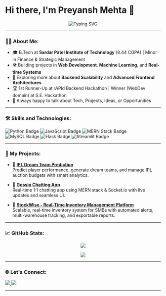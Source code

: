 # Hi there, I'm Preyansh Mehta 👋

<p align="center">
  <img src="https://readme-typing-svg.herokuapp.com?font=Fira+Code&size=24&pause=1000&color=58A6FF&center=true&vCenter=true&width=435&lines=Full-Stack+Developer;ML+Enthusiast;Creative+Thinker;Lifelong+Learner" alt="Typing SVG" />
</p>

---

### 👨‍💻 About Me:
- 🎓 B.Tech at **Sardar Patel Institute of Technology** (8.44 CGPA) | Minor in Finance & Strategic Management
- 🛠️ Building projects in **Web Development**, **Machine Learning**, and **Real-time Systems**
- 🌱 Exploring more about **Backend Scalability** and **Advanced Frontend Architectures**
- 🏆 1st Runner-Up at rAPId Backend Hackathon | Winner (WebDev domain) at S.E. Hackathon
- 💬 Always happy to talk about Tech, Projects, Ideas, or Opportunities

---

### 🛠️ Skills and Technologies:

<p>
  <picture>
    <source srcset="https://img.shields.io/badge/Python-3776AB?style=for-the-badge&logo=python&logoColor=white" media="(prefers-color-scheme: dark)">
    <source srcset="https://img.shields.io/badge/Python-3776AB?style=for-the-badge&logo=python&logoColor=white" media="(prefers-color-scheme: light)">
    <img src="https://img.shields.io/badge/Python-3776AB?style=for-the-badge&logo=python&logoColor=white" alt="Python Badge" />
  </picture>

  <picture>
    <source srcset="https://img.shields.io/badge/JavaScript-000000?style=for-the-badge&logo=javascript&logoColor=F7DF1E" media="(prefers-color-scheme: dark)">
    <source srcset="https://img.shields.io/badge/JavaScript-F7DF1E?style=for-the-badge&logo=javascript&logoColor=black" media="(prefers-color-scheme: light)">
    <img src="https://img.shields.io/badge/JavaScript-F7DF1E?style=for-the-badge&logo=javascript&logoColor=black" alt="JavaScript Badge" />
  </picture>

  <picture>
    <source srcset="https://img.shields.io/badge/MERN-Stack-ffffff?style=for-the-badge&logo=mongodb&logoColor=3C873A" media="(prefers-color-scheme: light)">
    <source srcset="https://img.shields.io/badge/MERN-Stack-222222?style=for-the-badge&logo=mongodb&logoColor=3C873A" media="(prefers-color-scheme: dark)">
    <img src="https://img.shields.io/badge/MERN-Stack-ffffff?style=for-the-badge&logo=mongodb&logoColor=3C873A" alt="MERN Stack Badge" />
  </picture>

  <picture>
    <source srcset="https://img.shields.io/badge/MySQL-005C84?style=for-the-badge&logo=mysql&logoColor=white" media="(prefers-color-scheme: dark)">
    <source srcset="https://img.shields.io/badge/MySQL-00758F?style=for-the-badge&logo=mysql&logoColor=white" media="(prefers-color-scheme: light)">
    <img src="https://img.shields.io/badge/MySQL-00758F?style=for-the-badge&logo=mysql&logoColor=white" alt="MySQL Badge" />
  </picture>

  <picture>
    <source srcset="https://img.shields.io/badge/Flask-000000?style=for-the-badge&logo=flask&logoColor=white" media="(prefers-color-scheme: dark)">
    <source srcset="https://img.shields.io/badge/Flask-ffffff?style=for-the-badge&logo=flask&logoColor=black" media="(prefers-color-scheme: light)">
    <img src="https://img.shields.io/badge/Flask-000000?style=for-the-badge&logo=flask&logoColor=white" alt="Flask Badge" />
  </picture>

  <picture>
    <source srcset="https://img.shields.io/badge/Streamlit-FF4B4B?style=for-the-badge&logo=streamlit&logoColor=white" media="(prefers-color-scheme: dark)">
    <source srcset="https://img.shields.io/badge/Streamlit-FF4B4B?style=for-the-badge&logo=streamlit&logoColor=white" media="(prefers-color-scheme: light)">
    <img src="https://img.shields.io/badge/Streamlit-FF4B4B?style=for-the-badge&logo=streamlit&logoColor=white" alt="Streamlit Badge" />
  </picture>
</p>

---

### 🚀 My Projects:

- 🏏 [**IPL Dream Team Prediction**](https://github.com/PreyanshMehta25/IPL-dream-team-prediction.git)  
  Predict player performance, generate dream teams, and manage IPL auction budgets with smart analytics.

- 💬 [**Gossip Chatting App**](https://github.com/PreyanshMehta25/Gossip-chatting.git)  
  Real-time 1:1 chatting app using MERN stack & Socket.io with live updates and seamless UI.

- 🏢 [**StockWise - Real-Time Inventory Management Platform**](https://drive.google.com/file/d/1WNQieWjiUKlyBtIzyvhaC7WZAXMeA7Dx/view)  
  Scalable, real-time inventory system for SMBs with automated alerts, multi-warehouse tracking, and exportable reports.

---

### 📈 GitHub Stats:

<p align="center">
  <picture>
    <source 
      srcset="https://github-readme-stats.vercel.app/api?username=PreyanshMehta25&show_icons=true&theme=dark" 
      media="(prefers-color-scheme: dark)"
    />
    <source 
      srcset="https://github-readme-stats.vercel.app/api?username=PreyanshMehta25&show_icons=true&theme=default" 
      media="(prefers-color-scheme: light), (prefers-color-scheme: no-preference)"
    />
    <img src="https://github-readme-stats.vercel.app/api?username=PreyanshMehta25&show_icons=true" />
  </picture>
</p>

<p align="center">
  <picture>
    <source 
      srcset="https://github-readme-streak-stats.herokuapp.com/?user=PreyanshMehta25&theme=dark" 
      media="(prefers-color-scheme: dark)"
    />
    <source 
      srcset="https://github-readme-streak-stats.herokuapp.com/?user=PreyanshMehta25&theme=default" 
      media="(prefers-color-scheme: light), (prefers-color-scheme: no-preference)"
    />
    <img src="https://github-readme-streak-stats.herokuapp.com/?user=PreyanshMehta25" />
  </picture>
</p>

---

### 🌐 Let's Connect:
<p align="left">
  <a href="https://linkedin.com/in/preyansh-mehta-770178284" target="_blank">
    <img src="https://img.shields.io/badge/LinkedIn-0A66C2?style=for-the-badge&logo=linkedin&logoColor=white" />
  </a>
  <a href="mailto:preyanshmehta25@gmail.com" target="_blank">
    <img src="https://img.shields.io/badge/Email-D14836?style=for-the-badge&logo=gmail&logoColor=white" />
  </a>
</p>

---

